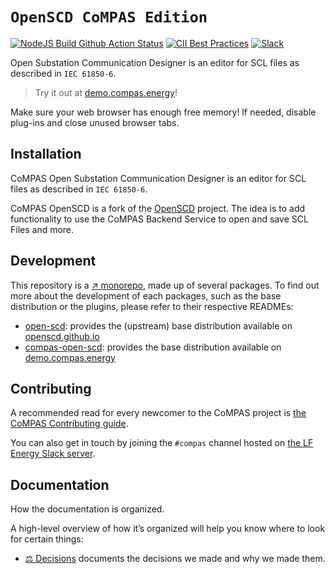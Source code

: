 # `OpenSCD CoMPAS Edition`

[![NodeJS Build Github Action Status](https://img.shields.io/github/workflow/status/com-pas/compas-open-scd/NodeJS%20Build?logo=GitHub)](https://github.com/com-pas/compas-open-scd/actions?query=workflow%3A%22NodeJS+Build%22)
[![CII Best Practices](https://bestpractices.coreinfrastructure.org/projects/5925/badge)](https://bestpractices.coreinfrastructure.org/projects/5925)
[![Slack](https://raw.githubusercontent.com/com-pas/compas-architecture/master/public/LFEnergy-slack.svg)](http://lfenergy.slack.com/)

Open Substation Communication Designer is an editor for SCL files as described in `IEC 61850-6`.

> Try it out at [demo.compas.energy](https://demo.compas.energy/)!

Make sure your web browser has enough free memory! If needed, disable plug-ins and close unused browser tabs.

## Installation

CoMPAS Open Substation Communication Designer is an editor for SCL files as described in `IEC 61850-6`.

CoMPAS OpenSCD is a fork of the [OpenSCD](https://github.com/openscd/open-scd) project. The idea is to add functionality
to use the CoMPAS Backend Service to open and save SCL Files and more.

## Development

This repository is a [↗ monorepo](https://en.wikipedia.org/wiki/Monorepo), made up of several packages.
To find out more about the development of each packages, such as the base distribution or the plugins, please refer to their respective READMEs:

- [open-scd](packages/openscd/README.md): provides the (upstream) base distribution available on [openscd.github.io](https://openscd.github.io)
- [compas-open-scd](packages/compas-open-scd/README.md): provides the base distribution available on [demo.compas.energy](https://demo.compas.energy)

## Contributing

A recommended read for every newcomer to the CoMPAS project is [the CoMPAS Contributing guide](https://com-pas.github.io/contributing/).

You can also get in touch by joining the `#compas` channel hosted on [the LF Energy Slack server](https://lfenergy.slack.com/archives/C01926K9D39).

## Documentation

How the documentation is organized.

A high-level overview of how it’s organized will help you know where to look for certain things:

- [⚖️ Decisions](docs/decisions/README.md) documents the decisions we made and why we made them.
